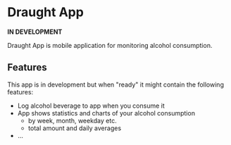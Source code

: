 # Draught App

**IN DEVELOPMENT**

Draught App is mobile application for monitoring alcohol consumption.

## Features

This app is in development but when "ready" it might contain the following features:

- Log alcohol beverage to app when you consume it
- App shows statistics and charts of your alcohol consumption
    - by week, month, weekday etc.
    - total amount and daily averages
- ... 
